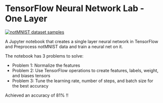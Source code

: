# TensorFlow Neural Network Lab - One Layer 
[<img src="http://yaroslavvb.com/upload/notMNIST/nmn.png" alt="notMNIST dataset samples" />](http://yaroslavvb.blogspot.com/2011/09/notmnist-dataset.html)

A Jupyter notebook that creates a single layer neural network in TensorFlow and Preprocess notMNIST data and train a neural net on it.

The notebook has 3 problems to solve:
 - Problem 1: Normalize the features
 - Problem 2: Use TensorFlow operations to create features, labels, weight, and biases tensors
 - Problem 3: Tune the learning rate, number of steps, and batch size for the best accuracy

Achieved an accuracy of 81% !!
